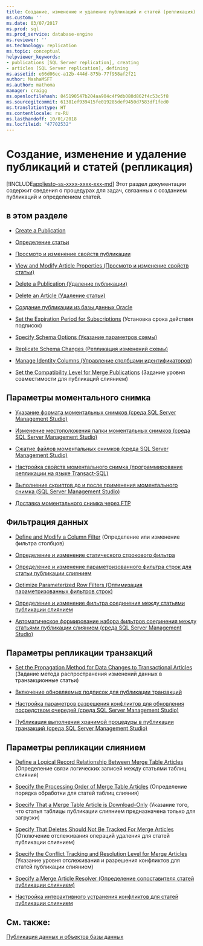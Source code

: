 ```yaml
---
title: Создание, изменение и удаление публикаций и статей (репликация) | Документация Майкрософт
ms.custom: ''
ms.date: 03/07/2017
ms.prod: sql
ms.prod_service: database-engine
ms.reviewer: ''
ms.technology: replication
ms.topic: conceptual
helpviewer_keywords:
- publications [SQL Server replication], creating
- articles [SQL Server replication], defining
ms.assetid: e66d06ec-a12b-444d-875b-77f958af2f21
author: MashaMSFT
ms.author: mathoma
manager: craigg
ms.openlocfilehash: 845190547b204aa904c4f9db080d862f4c53c5f8
ms.sourcegitcommit: 61381ef939415fe019285def9450d7583df1fed0
ms.translationtype: HT
ms.contentlocale: ru-RU
ms.lasthandoff: 10/01/2018
ms.locfileid: "47702532"
---
```

# <a name="create-modify-and-delete-publications-and-articles-replication"></a>Создание, изменение и удаление публикаций и статей (репликация)
[!INCLUDE[appliesto-ss-xxxx-xxxx-xxx-md](../../../includes/appliesto-ss-xxxx-xxxx-xxx-md.md)]
  Этот раздел документации содержит сведения о процедурах для задач, связанных с созданием публикаций и определением статей.  
  
## <a name="in-this-section"></a>в этом разделе  
  
-   [Create a Publication](../../../relational-databases/replication/publish/create-a-publication.md)  
  
-   [Определение статьи](../../../relational-databases/replication/publish/define-an-article.md)  
  
-   [Просмотр и изменение свойств публикации](../../../relational-databases/replication/publish/view-and-modify-publication-properties.md)  
  
-   [View and Modify Article Properties (Просмотр и изменение свойств статьи)](../../../relational-databases/replication/publish/view-and-modify-article-properties.md)  
  
-   [Delete a Publication (Удаление публикации)](../../../relational-databases/replication/publish/delete-a-publication.md)  
  
-   [Delete an Article (Удаление статьи)](../../../relational-databases/replication/publish/delete-an-article.md)  
  
-   [Создание публикации из базы данных Oracle](../../../relational-databases/replication/publish/create-a-publication-from-an-oracle-database.md)  
  
-   [Set the Expiration Period for Subscriptions](../../../relational-databases/replication/publish/set-the-expiration-period-for-subscriptions.md) (Установка срока действия подписок)  
  
-   [Specify Schema Options (Указание параметров схемы)](../../../relational-databases/replication/publish/specify-schema-options.md)  
  
-   [Replicate Schema Changes (Репликация изменений схемы)](../../../relational-databases/replication/publish/replicate-schema-changes.md)  
  
-   [Manage Identity Columns (Управление столбцами идентификаторов)](../../../relational-databases/replication/publish/manage-identity-columns.md)  
  
-   [Set the Compatibility Level for Merge Publications](../../../relational-databases/replication/publish/set-the-compatibility-level-for-merge-publications.md) (Задание уровня совместимости для публикаций слиянием)  
  
## <a name="snapshot-options"></a>Параметры моментального снимка  
  
-   [Указание формата моментальных снимков (среда SQL Server Management Studio)](../../../relational-databases/replication/publish/specify-snapshot-format-sql-server-management-studio.md)  
  
-   [Изменение местоположения папки моментальных снимков (среда SQL Server Management Studio)](../../../relational-databases/replication/publish/specify-an-alternate-snapshot-folder-location-sql-server-management-studio.md)  
  
-   [Сжатие файлов моментальных снимков (среда SQL Server Management Studio)](../../../relational-databases/replication/publish/compress-snapshot-files-sql-server-management-studio.md)  
  
-   [Настройка свойств моментального снимка (программирование репликации на языке Transact-SQL)](../../../relational-databases/replication/publish/configure-snapshot-properties-replication-transact-sql-programming.md)  
  
-   [Выполнение скриптов до и после применения моментального снимка (SQL Server Management Studio)](../../../relational-databases/replication/execute-scripts-before-and-after-a-snapshot-is-applied.md)  
  
-   [Доставка моментального снимка через FTP](../../../relational-databases/replication/publish/deliver-a-snapshot-through-ftp.md)  
  
## <a name="filtering-data"></a>Фильтрация данных  
  
-   [Define and Modify a Column Filter](../../../relational-databases/replication/publish/define-and-modify-a-column-filter.md) (Определение или изменение фильтра столбцов)  
  
-   [Определение и изменение статического строкового фильтра](../../../relational-databases/replication/publish/define-and-modify-a-static-row-filter.md)  
  
-   [Определение и изменение параметризованного фильтра строк для статьи публикации слиянием](../../../relational-databases/replication/publish/define-and-modify-a-parameterized-row-filter-for-a-merge-article.md)  
  
-   [Optimize Parameterized Row Filters (Оптимизация параметризованных фильтров строк)](../../../relational-databases/replication/publish/optimize-parameterized-row-filters.md)  
  
-   [Определение и изменение фильтра соединения между статьями публикации слиянием](../../../relational-databases/replication/publish/define-and-modify-a-join-filter-between-merge-articles.md)  
  
-   [Автоматическое формирование набора фильтров соединения между статьями публикации слиянием (среда SQL Server Management Studio)](../../../relational-databases/replication/publish/automatically-generate-join-filters-between-merge-articles.md)  
  
## <a name="transactional-replication-options"></a>Параметры репликации транзакций  
  
-   [Set the Propagation Method for Data Changes to Transactional Articles](../../../relational-databases/replication/publish/set-the-propagation-method-for-data-changes-to-transactional-articles.md) (Задание метода распространения изменений данных в транзакционные статьи)  
  
-   [Включение обновляемых подписок для публикации транзакций](../../../relational-databases/replication/publish/enable-updating-subscriptions-for-transactional-publications.md)  
  
-   [Настройка параметров разрешения конфликтов для обновления посредством очередей (среда SQL Server Management Studio)](../../../relational-databases/replication/publish/set-queued-updating-conflict-resolution-options-sql-server-management-studio.md)  
  
-   [Публикация выполнения хранимой процедуры в публикации транзакций (среда SQL Server Management Studio)](../../../relational-databases/replication/publish/publish-execution-of-stored-procedure-in-transactional-publication.md)  
  
## <a name="merge-replication-options"></a>Параметры репликации слиянием  
  
-   [Define a Logical Record Relationship Between Merge Table Articles](../../../relational-databases/replication/publish/define-a-logical-record-relationship-between-merge-table-articles.md) (Определение связи логических записей между статьями таблиц слияния)  
  
-   [Specify the Processing Order of Merge Table Articles](../../../relational-databases/replication/publish/specify-the-processing-order-of-merge-table-articles.md) (Определение порядка обработки для статей таблиц слияния)  
  
-   [Specify That a Merge Table Article is Download-Only](../../../relational-databases/replication/publish/specify-that-a-merge-table-article-is-download-only.md) (Указание того, что статья таблицы публикации слиянием предназначена только для загрузки)  
  
-   [Specify That Deletes Should Not Be Tracked For Merge Articles](../../../relational-databases/replication/publish/specify-that-deletes-should-not-be-tracked-for-merge-articles.md) (Отключение отслеживания операций удаления для статей публикации слиянием)  
  
-   [Specify the Conflict Tracking and Resolution Level for Merge Articles](../../../relational-databases/replication/publish/specify-the-conflict-tracking-and-resolution-level-for-merge-articles.md) (Указание уровня отслеживания и разрешения конфликтов для статей публикации слиянием)  
  
-   [Specify a Merge Article Resolver (Определение сопоставителя статей публикации слиянием)](../../../relational-databases/replication/publish/specify-a-merge-article-resolver.md)  
  
-   [Настройка интерактивного устранения конфликтов для статей публикации слиянием](../../../relational-databases/replication/publish/specify-interactive-conflict-resolution-for-merge-articles.md)  
  
## <a name="see-also"></a>См. также:  
 [Публикация данных и объектов базы данных](../../../relational-databases/replication/publish/publish-data-and-database-objects.md)  
  
  
